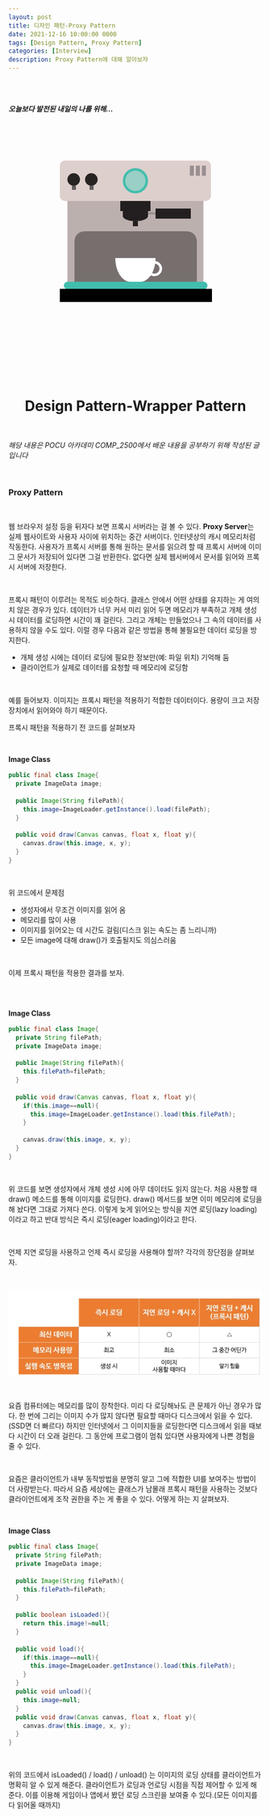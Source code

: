 ```yaml
---
layout: post
title: 디자인 패턴-Proxy Pattern
date: 2021-12-16 10:00:00 0000
tags: [Design Pattern, Proxy Pattern]
categories: [Interview]
description: Proxy Pattern에 대해 알아보자
---
```


<br><br>

_**오늘보다 발전된 내일의 나를 위해...**_

<br>

<br><br>

<style>
.containercoffee {
  width: 300px;
  height: 280px;
  position: relative;
  top: calc(50% - 140px);
  left: calc(50% - 150px);
}
.coffee-header {
  width: 100%;
  height: 80px;
  position: absolute;
  top: 0;
  left: 0;
  background-color: #ddcfcc;
  border-radius: 10px;
}
.coffee-header__buttons {
  width: 25px;
  height: 25px;
  position: absolute;
  top: 25px;
  background-color: #282323;
  border-radius: 50%;
}
.coffee-header__buttons::after {
  content: "";
  width: 8px;
  height: 8px;
  position: absolute;
  bottom: -8px;
  left: calc(50% - 4px);
  background-color: #615e5e;
}
.coffee-header__button-one {
  left: 15px;
}
.coffee-header__button-two {
  left: 50px;
}
.coffee-header__display {
  width: 50px;
  height: 50px;
  position: absolute;
  top: calc(50% - 25px);
  left: calc(50% - 25px);
  border-radius: 50%;
  background-color: #9acfc5;
  border: 5px solid #43beae;
  box-sizing: border-box;
}
.coffee-header__details {
  width: 8px;
  height: 20px;
  position: absolute;
  top: 10px;
  right: 10px;
  background-color: #9b9091;
  box-shadow: -12px 0 0 #9b9091, -24px 0 0 #9b9091;
}
.coffee-medium {
  width: 90%;
  height: 160px;
  position: absolute;
  top: 80px;
  left: calc(50% - 45%);
  background-color: #bcb0af;
}
.coffee-medium:before {
  content: "";
  width: 90%;
  height: 100px;
  background-color: #776f6e;
  position: absolute;
  bottom: 0;
  left: calc(50% - 45%);
  border-radius: 20px 20px 0 0;
}
.coffe-medium__exit {
  width: 60px;
  height: 20px;
  position: absolute;
  top: 0;
  left: calc(50% - 30px);
  background-color: #231f20;
}
.coffe-medium__exit::before {
  content: "";
  width: 50px;
  height: 20px;
  border-radius: 0 0 50% 50%;
  position: absolute;
  bottom: -20px;
  left: calc(50% - 25px);
  background-color: #231f20;
}
.coffe-medium__exit::after {
  content: "";
  width: 10px;
  height: 10px;
  position: absolute;
  bottom: -30px;
  left: calc(50% - 5px);
  background-color: #231f20;
}
.coffee-medium__arm {
  width: 70px;
  height: 20px;
  position: absolute;
  top: 15px;
  right: 25px;
  background-color: #231f20;
}
.coffee-medium__arm::before {
  content: "";
  width: 15px;
  height: 5px;
  position: absolute;
  top: 7px;
  left: -15px;
  background-color: #9e9495;
}
.coffee-medium__cup {
  width: 80px;
  height: 47px;
  position: absolute;
  bottom: 0;
  left: calc(50% - 40px);
  background-color: #FFF;
  border-radius: 0 0 70px 70px / 0 0 110px 110px;
}
.coffee-medium__cup::after {
  content: "";
  width: 20px;
  height: 20px;
  position: absolute;
  top: 6px;
  right: -13px;
  border: 5px solid #FFF;
  border-radius: 50%;
}
@keyframes liquid {
  0% {
    height: 0px;  
    opacity: 1;
  }
  5% {
    height: 0px;  
    opacity: 1;
  }
  20% {
    height: 62px;  
    opacity: 1;
  }
  95% {
    height: 62px;
    opacity: 1;
  }
  100% {
    height: 62px;
    opacity: 0;
  }
}
.coffee-medium__liquid {
  width: 6px;
  height: 63px;
  opacity: 0;
  position: absolute;
  top: 50px;
  left: calc(50% - 3px);
  background-color: #74372b;
  animation: liquid 4s 4s linear infinite;
}
.coffee-medium__smoke {
  width: 8px;
  height: 20px;
  position: absolute;  
  border-radius: 5px;
  background-color: #b3aeae;
}
@keyframes smokeOne {
  0% {
    bottom: 20px;
    opacity: 0;
  }
  40% {
    bottom: 50px;
    opacity: .5;
  }
  80% {
    bottom: 80px;
    opacity: .3;
  }
  100% {
    bottom: 80px;
    opacity: 0;
  }
}
@keyframes smokeTwo {
  0% {
    bottom: 40px;
    opacity: 0;
  }
  40% {
    bottom: 70px;
    opacity: .5;
  }
  80% {
    bottom: 80px;
    opacity: .3;
  }
  100% {
    bottom: 80px;
    opacity: 0;
  }
}
.coffee-medium__smoke-one {
  opacity: 0;
  bottom: 50px;
  left: 102px;
  animation: smokeOne 3s 4s linear infinite;
}
.coffee-medium__smoke-two {
  opacity: 0;
  bottom: 70px;
  left: 118px;
  animation: smokeTwo 3s 5s linear infinite;
}
.coffee-medium__smoke-three {
  opacity: 0;
  bottom: 65px;
  right: 118px;
  animation: smokeTwo 3s 6s linear infinite;
}
.coffee-medium__smoke-for {
  opacity: 0;
  bottom: 50px;
  right: 102px;
  animation: smokeOne 3s 5s linear infinite;
}
.coffee-footer {
  width: 95%;
  height: 15px;
  position: absolute;
  bottom: 25px;
  left: calc(50% - 47.5%);
  background-color: #41bdad;
  border-radius: 10px;
}
.coffee-footer::after {
  content: "";
  width: 106%;
  height: 26px;
  position: absolute;
  bottom: -25px;
  left: -8px;
  background-color: #000;
}
</style>

<div class="containercoffee">
    <div class="coffee-header">
      <div class="coffee-header__buttons coffee-header__button-one"></div>
      <div class="coffee-header__buttons coffee-header__button-two"></div>
      <div class="coffee-header__display"></div>
      <div class="coffee-header__details"></div>
    </div>
    <div class="coffee-medium">
      <div class="coffe-medium__exit"></div>
      <div class="coffee-medium__arm"></div>
      <div class="coffee-medium__liquid"></div>
      <div class="coffee-medium__smoke coffee-medium__smoke-one"></div>
      <div class="coffee-medium__smoke coffee-medium__smoke-two"></div>
      <div class="coffee-medium__smoke coffee-medium__smoke-three"></div>
      <div class="coffee-medium__smoke coffee-medium__smoke-for"></div>
      <div class="coffee-medium__cup"></div>
    </div>
    <div class="coffee-footer"></div>
</div>

<br><br><br><br><br><br><br><br>

# <center>Design Pattern-Wrapper Pattern</center>

<br>

_해당 내용은 POCU 아카데미 COMP_2500에서 배운 내용을 공부하기 위해 작성된 글입니다_

<br>

### Proxy Pattern

<br>

웹 브라우저 설정 등을 뒤자다 보면 프록시 서버라는 걸 볼 수 있다. **Proxy Server**는 실제 웹사이트와 사용자 사이에 위치하는 중간 서버이다. 인터넷상의 캐시 메모리처럼 작동한다. 사용자가 프록시 서버를 통해 원하는 문서를 읽으려 할 때 프록시 서버에 이미 그 문서가 저장되어 있다면 그걸 반환한다. 없다면 실제 웹서버에서 문서를 읽어와 프록시 서버에 저장한다.

<br>

프록시 패턴이 이루려는 목적도 비슷하다. 클래스 안에서 어떤 상태를 유지하는 게 여의치 않은 경우가 있다. 데이터가 너무 커서 미리 읽어 두면 메모리가 부족하고 개체 생성 시 데이터를 로딩하면 시간이 꽤 걸린다. 그리고 개체는 만들었으나 그 속의 데이터를 사용하지 않을 수도 있다. 이럴 경우 다음과 같은 방법을 통해 불필요한 데이터 로딩을 방지한다.

- 개체 생성 시에는 데이터 로딩에 필요한 정보만(예: 파일 위치) 기억해 둠
- 클라이언트가 실제로 데이터를 요청할 때 메모리에 로딩함

<br>

예를 들어보자. 이미지는 프록시 패턴을 적용하기 적합한 데이터이다. 용량이 크고 저장장치에서 읽어와야 하기 때문이다. 

프록시 패턴을 적용하기 전 코드를 살펴보자

<br>

**Image Class**

```java
public final class Image{
  private ImageData image;

  public Image(String filePath){
    this.image=ImageLoader.getInstance().load(filePath);
  }

  public void draw(Canvas canvas, float x, float y){
    canvas.draw(this.image, x, y);
  }
}
```

<br>

위 코드에서 문제점

- 생성자에서 무조건 이미지를 읽어 옴
- 메모리를 많이 사용
- 이미지를 읽어오는 데 시간도 걸림(디스크 읽는 속도는 좀 느리니까)
- 모든 image에 대해 draw()가 호출될지도 의심스러움

<br>

이제 프록시 패턴을 적용한 결과를 보자.

<br>

<br>

**Image Class**

```java
public final class Image{
  private String filePath;
  private ImageData image;

  public Image(String filePath){
    this.filePath=filePath;
  }

  public void draw(Canvas canvas, float x, float y){
    if(this.image==null){
      this.image=ImageLoader.getInstance().load(this.filePath);
    }

    canvas.draw(this.image, x, y);
  }
}
```

<br>

위 코드를 보면 생성자에서 개체 생성 시에 아무 데이터도 읽지 않는다. 처음 사용할 때 draw() 메소드를 통해 이미지를 로딩한다. draw() 메서드를 보면 이미 메모리에 로딩을 해 놨다면 그대로 가져다 쓴다. 이렇게 늦게 읽어오는 방식을 지연 로딩(lazy loading)이라고 하고 반대 방식은 즉시 로딩(eager loading)이라고 한다. 

<br>

언제 지연 로딩을 사용하고 언제 즉시 로딩을 사용해야 할까? 각각의 장단점을 살펴보자.

<br>

![](/images/Interview/post4/2021-12-16-10-35-20.png?style=centerme)

<br>

요즘 컴퓨터에는 메모리를 많이 장착한다. 미리 다 로딩해놔도 큰 문제가 아닌 경우가 많다. 한 번에 그리는 이미지 수가 많지 않다면 필요할 때마다 디스크에서 읽을 수 있다.(SSD면 더 빠르다) 하지만 인터넷에서 그 이미지들을 로딩한다면 디스크에서 읽을 때보다 시간이 더 오래 걸린다. 그 동안에 프로그램이 멈춰 있다면 사용자에게 나쁜 경험을 줄 수 있다. 

<br>

요즘은 클라이언트가 내부 동작방법을 분명히 알고 그에 적합한 UI를 보여주는 방법이 더 사랑받는다. 따라서 요즘 세상에는 클래스가 남몰래 프록시 패턴을 사용하는 것보다 클라이언트에게 조작 권한을 주는 게 좋을 수 있다. 어떻게 하는 지 살펴보자.

<br>

**Image Class**

```java
public final class Image{
  private String filePath;
  private ImageData image;

  public Image(String filePath){
    this.filePath=filePath;
  }

  public boolean isLoaded(){
    return this.image!=null;
  }

  public void load(){
    if(this.image==null){
      this.image=ImageLoader.getInstance().load(this.filePath);
    }
  }
  public void unload(){
    this.image=null;
  }
  public void draw(Canvas canvas, float x, float y){
    canvas.draw(this.image, x, y);
  }
}
```

<br>

위의 코드에서 isLoaded() / load() / unload() 는 이미지의 로딩 상태를 클라이언트가 명확히 알 수 있게 해준다. 클라이언트가 로딩과 언로딩 시점을 직접 제어할 수 있게 해준다. 이를 이용해 게임이나 앱에서 봤던 로딩 스크린을 보여줄 수 있다.(모든 이미지를 다 읽어올 때까지)
